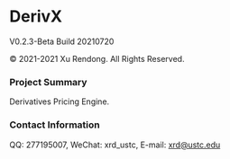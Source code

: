 # DerivX
V0.2.3-Beta Build 20210720

© 2021-2021 Xu Rendong. All Rights Reserved.

### Project Summary
Derivatives Pricing Engine.

### Contact Information
QQ: 277195007, WeChat: xrd_ustc, E-mail: xrd@ustc.edu
